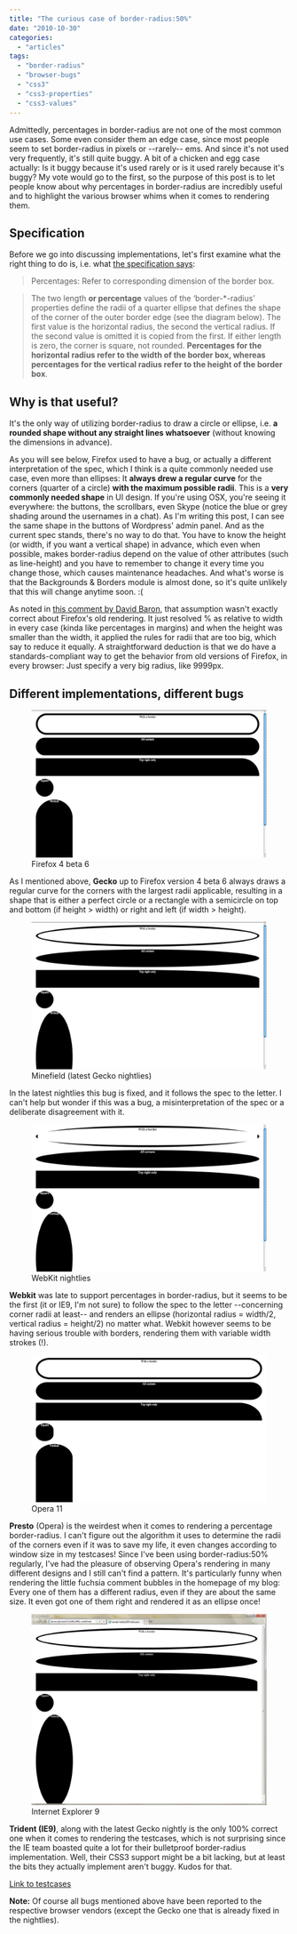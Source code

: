 ```yaml
---
title: "The curious case of border-radius:50%"
date: "2010-10-30"
categories:
  - "articles"
tags:
  - "border-radius"
  - "browser-bugs"
  - "css3"
  - "css3-properties"
  - "css3-values"
---
```


Admittedly, percentages in border-radius are not one of the most common use cases. Some even consider them an edge case, since most people seem to set border-radius in pixels or --rarely-- ems. And since it's not used very frequently, it's still quite buggy. A bit of a chicken and egg case actually: Is it buggy because it's used rarely or is it used rarely because it's buggy? My vote would go to the first, so the purpose of this post is to let people know about why percentages in border-radius are incredibly useful and to highlight the various browser whims when it comes to rendering them.

## Specification

Before we go into discussing implementations, let's first examine what the right thing to do is, i.e. what [the specification says](http://www.w3.org/TR/2010/WD-css3-background-20100612/#the-border-radius):

> Percentages: Refer to corresponding dimension of the border box.

> The two length **or percentage** values of the ‘border-\*-radius’ properties define the radii of a quarter ellipse that defines the shape of the corner of the outer border edge (see the diagram below). The first value is the horizontal radius, the second the vertical radius. If the second value is omitted it is copied from the first. If either length is zero, the corner is square, not rounded. **Percentages for the horizontal radius refer to the width of the border box, whereas percentages for the vertical radius refer to the height of the border box**.

## Why is that useful?

It's the only way of utilizing border-radius to draw a circle or ellipse, i.e. **a rounded shape without any straight lines whatsoever** (without knowing the dimensions in advance).

As you will see below, Firefox used to have a bug, or actually a different interpretation of the spec, which I think is a quite commonly needed use case, even more than ellipses: It **always drew a regular curve** for the corners (quarter of a circle) **with the maximum possible radii**. This is a **very commonly needed shape** in UI design. If you're using OSX, you're seeing it everywhere: the buttons, the scrollbars, even Skype (notice the blue or grey shading around the usernames in a chat). As I'm writing this post, I can see the same shape in the buttons of Wordpress' admin panel. And as the current spec stands, there's no way to do that. You have to know the height (or width, if you want a vertical shape) in advance, which even when possible, makes border-radius depend on the value of other attributes (such as line-height) and you have to remember to change it every time you change those, which causes maintenance headaches. And what's worse is that the Backgrounds & Borders module is almost done, so it's quite unlikely that this will change anytime soon. :(

As noted in [this comment by David Baron](http://lea.verou.me/2010/10/the-curious-case-of-border-radius50/#comment-1516), that assumption wasn't exactly correct about Firefox's old rendering. It just resolved % as relative to width in every case (kinda like percentages in margins) and when the height was smaller than the width, it applied the rules for radii that are too big, which say to reduce it equally. A straightforward deduction is that we do have a standards-compliant way to get the behavior from old versions of Firefox, in every browser: Just specify a very big radius, like 9999px.

## Different implementations, different bugs

<figure class="left">
<a href="images/Firefox4b6.png" target="_blank"><img src="images/Firefox4b6.png" alt="" /></a>
<figcaption>Firefox 4 beta 6</figcaption>
</figure>

As I mentioned above, **Gecko** up to Firefox version 4 beta 6 always draws a regular curve for the corners with the largest radii applicable, resulting in a shape that is either a perfect circle or a rectangle with a semicircle on top and bottom (if height > width) or right and left (if width > height).

<figure class="right">
<a href="images/Minefield.png" target="_blank"><img src="images/Minefield.png" alt="" /></a>
<figcaption>Minefield (latest Gecko nightlies)</figcaption>
</figure>

In the latest nightlies this bug is fixed, and it follows the spec to the letter. I can't help but wonder if this was a bug, a misinterpretation of the spec or a deliberate disagreement with it.

<figure class="left">
<a href="images/Firefox4b6.png" target="_blank"><img src="images/Webkit.png" alt="" /></a>
<figcaption>WebKit nightlies</figcaption>
</figure>

**Webkit** was late to support percentages in border-radius, but it seems to be the first (it or IE9, I'm not sure) to follow the spec to the letter --concerning corner radii at least-- and renders an ellipse (horizontal radius = width/2, vertical radius = height/2) no matter what. Webkit however seems to be having serious trouble with borders, rendering them with variable width strokes (!).

<figure class="right">
<a href="images/Opera.png" target="_blank"><img src="images/Opera.png" alt="" /></a>
<figcaption>Opera 11</figcaption>
</figure>

**Presto** (Opera) is the weirdest when it comes to rendering a percentage border-radius. I can't figure out the algorithm it uses to determine the radii of the corners even if it was to save my life, it even changes according to window size in my testcases! Since I've been using border-radius:50% regularly, I've had the pleasure of observing Opera's rendering in many different designs and I still can't find a pattern. It's particularly funny when rendering the little fuchsia comment bubbles in the homepage of my blog: Every one of them has a different radius, even if they are about the same size. It even got one of them right and rendered it as an ellipse once!

<figure class="left">
<a href="images/IE9.png" target="_blank"><img src="images/IE9.png" alt="" /></a>
<figcaption>Internet Explorer 9</figcaption>
</figure>

**Trident (IE9)**, along with the latest Gecko nightly is the only 100% correct one when it comes to rendering the testcases, which is not surprising since the IE team boasted quite a lot for their bulletproof border-radius implementation. Well, their CSS3 support might be a bit lacking, but at least the bits they actually implement aren't buggy. Kudos for that.


[Link to testcases](http://lea.verou.me/demos/border-radius-50p.html)

**Note:** Of course all bugs mentioned above have been reported to the respective browser vendors (except the Gecko one that is already fixed in the nightlies).

